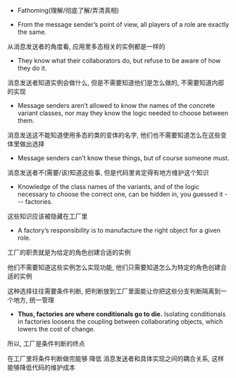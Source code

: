 + Fathoming(理解/彻底了解/弄清真相)

+ From the message sender’s point of view, all players of a role are exactly the same.

从消息发送者的角度看, 应用里多态相关的实例都是一样的

+ They know what their collaborators do, but refuse to be aware of how they do it.

消息发送者知道实例会做什么, 但是不需要知道他们是怎么做的, 不需要知道内部的实现

+ Message senders aren’t allowed to know the names of the concrete variant classes, nor may they know the logic needed to choose between them.

消息发送这不能知道使用多态的类的变体的名字, 他们也不需要知道怎么在这些变体里做出选择

+ Message senders can’t know these things, but of course someone must.

消息发送者不(需要/该)知道这些事, 但是代码里肯定得有地方维护这个知识

+ Knowledge of the class names of the variants, and of the logic necessary to choose the correct one, can be hidden in, you guessed it --- factories.

这些知识应该被隐藏在工厂里

+ A factory’s responsibility is to manufacture the right object for a given role.

工厂的职责就是为给定的角色创建合适的实例

他们不需要知道这些实例怎么实现功能, 他们只需要知道怎么为特定的角色创建合适的实例

这种选择往往需要条件判断, 把判断放到工厂里面能让你把这些分支判断隔离到一个地方, 统一管理

+ **Thus, factories are where conditionals go to die.** Isolating conditionals in factories loosens the coupling between collaborating objects, which lowers the cost of change.

所以, 工厂是条件判断的终点

在工厂里将条件判断做完能够 降低 消息发送者和具体实现之间的耦合关系, 这样能够降低代码的维护成本


